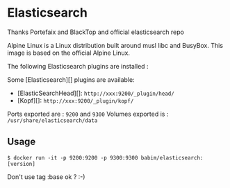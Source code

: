 # Elasticsearch
Thanks Portefaix and BlackTop and official elasticsearch repo

Alpine Linux is a Linux distribution built around musl libc and BusyBox.
This image is based on the official Alpine Linux.

The following Elasticsearch plugins are installed :

Some [Elasticsearch][] plugins are available:
* [ElasticSearchHead][]: `http://xxx:9200/_plugin/head/`
* [Kopf][]: `http://xxx:9200/_plugin/kopf/`

Ports exported are : `9200` and `9300`
Volumes exported is : `/usr/share/elasticsearch/data`

## Usage

    $ docker run -it -p 9200:9200 -p 9300:9300 babim/elasticsearch:[version]

Don't use tag :base ok ? :-)